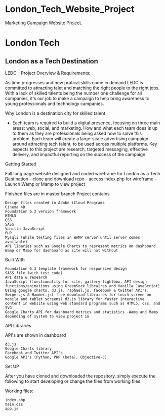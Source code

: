 # London_Tech_Website_Project
Marketing Campaign Website Project.

# London Tech #

London as a Tech Destination
-----------------------------

LEDC - Project Overview & Requirements:

As time progresses and new pratical skills come in demand LEDC is committed to attracting talet and matching the right people to the right jobs. With a lack of skilled talents being the number one challenge for all companies, it's our job to make a campaign to help bring awareness to young professionals and technology campanies.
    
 Why London is a destination city for skilled talent

- Each team is required to build a digital presence, focusing on three main areas: web, social, and marketing. How and what each team does is up to them as they are professionals being asked how to solve this problem. Each team will create a large-scale advertising campaign around attracting tech talent, to be used across multiple platforms. Key aspects to this project are research, targeted messaging, effective delivery, and impactful reporting on the success of the campaign.

Getting Started

Full long page website designed and coded wireframe for London as a Tech Destination - clone and download repo - access index.php for wireframe - Launch Wamp or Mamp to view project

Finished files are in master branch
Project contains

    Design files created in Adobe iCloud Programs
    Cinema 4D
    Foundation 6.3 version framework
    HTML5
    CSS
    SASS
    Vanilla JavaScript
    PHP
    Mysqli (While testing files in WAMP server until server comes available)
    API libaries such as Google Charts to represent metrics on dashboard
    Wamp or Mamp for dashboard as site will not without

Built With

    Foundation 6.3 template framework for responsive design
    SASS file (with test code)
    API data & research
    JavaScript (functionality for site, gallery lightbox, API design functions/animations using GreenSock libraires and Vanilla JavaScript) Using google charts, d3.js, raphael.js, facebook & twitter API's, Swiper.js & Hammer.js( free download libraires for touch screen on mobile and tablet screens) d3.js library for faster interactive content in website using web standard programs such as HTML5, css, and SVG
    Google Charts API for dashboard metrics and statistics -Wamp and Mamp depending of system to view project in

API Libraries

API's are shown in dashboard

    d3.js
    Google Charts library
    Facebook and Twitter API's
    Google API's (Python, PHP (beta), Objective-C)

Set UP

After you have cloned and downloaded the repository, simply execute the following to start developing or change the files from working files

Working files:

    index.php
    main.css
    app.js


